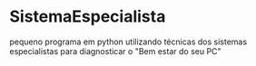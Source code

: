 # SistemaEspecialista
pequeno programa em python utilizando técnicas dos sistemas especialistas para diagnosticar o "Bem estar do seu PC"
